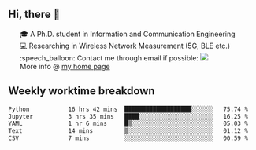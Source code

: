 <h2 > Hi, there 👋 </h3>

<div >
 <ul>
 🎓 A Ph.D. student in Information and Communication Engineering <br>
 💻 Researching in Wireless Network Measurement (5G, BLE etc.)<br>
 :speech_balloon: Contact me through email if possible: <a href="mailto:ethanjia@sjtu.edu.cn"><img src="https://img.shields.io/badge/-ethanjia@sjtu.edu.cn-c14438?style=plastic&logo=Gmail&logoColor=white&link=mailto:mailto:ethanjia@sjtu.edu.cn"></a> <br>
  More info @ <a href="https://haifengjia.github.io">my home page</a>
 </ul>
</div>

<h2 >
Weekly worktime breakdown
</h1>


<!--START_SECTION:waka-->

```txt
Python           16 hrs 42 mins  ███████████████████░░░░░░   75.74 %
Jupyter          3 hrs 35 mins   ████░░░░░░░░░░░░░░░░░░░░░   16.25 %
YAML             1 hr 6 mins     █▒░░░░░░░░░░░░░░░░░░░░░░░   05.03 %
Text             14 mins         ▒░░░░░░░░░░░░░░░░░░░░░░░░   01.12 %
CSV              7 mins          ░░░░░░░░░░░░░░░░░░░░░░░░░   00.59 %
```

<!--END_SECTION:waka-->


